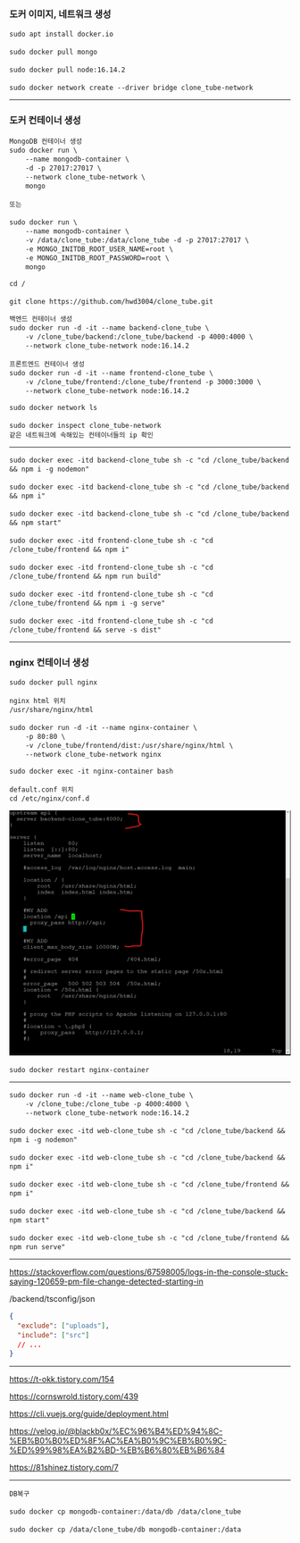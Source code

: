 ### 도커 이미지, 네트워크 생성

```
sudo apt install docker.io

sudo docker pull mongo

sudo docker pull node:16.14.2

sudo docker network create --driver bridge clone_tube-network
```

<hr/>

### 도커 컨테이너 생성

```
MongoDB 컨테이너 생성
sudo docker run \
    --name mongodb-container \
    -d -p 27017:27017 \
    --network clone_tube-network \
    mongo

또는

sudo docker run \
    --name mongodb-container \
    -v /data/clone_tube:/data/clone_tube -d -p 27017:27017 \
    -e MONGO_INITDB_ROOT_USER_NAME=root \
    -e MONGO_INITDB_ROOT_PASSWORD=root \
    mongo
```

```
cd /

git clone https://github.com/hwd3004/clone_tube.git
```

```
백엔드 컨테이너 생성
sudo docker run -d -it --name backend-clone_tube \
    -v /clone_tube/backend:/clone_tube/backend -p 4000:4000 \
    --network clone_tube-network node:16.14.2

프론트엔드 컨테이너 생성
sudo docker run -d -it --name frontend-clone_tube \
    -v /clone_tube/frontend:/clone_tube/frontend -p 3000:3000 \
    --network clone_tube-network node:16.14.2
```

```
sudo docker network ls

sudo docker inspect clone_tube-network
같은 네트워크에 속해있는 컨테이너들의 ip 확인
```

<hr/>

```
sudo docker exec -itd backend-clone_tube sh -c "cd /clone_tube/backend && npm i -g nodemon"

sudo docker exec -itd backend-clone_tube sh -c "cd /clone_tube/backend && npm i"

sudo docker exec -itd backend-clone_tube sh -c "cd /clone_tube/backend && npm start"

sudo docker exec -itd frontend-clone_tube sh -c "cd /clone_tube/frontend && npm i"

sudo docker exec -itd frontend-clone_tube sh -c "cd /clone_tube/frontend && npm run build"

sudo docker exec -itd frontend-clone_tube sh -c "cd /clone_tube/frontend && npm i -g serve"

sudo docker exec -itd frontend-clone_tube sh -c "cd /clone_tube/frontend && serve -s dist"
```

<hr/>

### nginx 컨테이너 생성

```
sudo docker pull nginx

nginx html 위치
/usr/share/nginx/html

sudo docker run -d -it --name nginx-container \
    -p 80:80 \
    -v /clone_tube/frontend/dist:/usr/share/nginx/html \
    --network clone_tube-network nginx
```

```
sudo docker exec -it nginx-container bash

default.conf 위치
cd /etc/nginx/conf.d
```

<img src="./capture 2022-04-27 174238.png">

```
sudo docker restart nginx-container
```

<hr/>

```
sudo docker run -d -it --name web-clone_tube \
    -v /clone_tube:/clone_tube -p 4000:4000 \
    --network clone_tube-network node:16.14.2

sudo docker exec -itd web-clone_tube sh -c "cd /clone_tube/backend && npm i -g nodemon"

sudo docker exec -itd web-clone_tube sh -c "cd /clone_tube/backend && npm i"

sudo docker exec -itd web-clone_tube sh -c "cd /clone_tube/frontend && npm i"

sudo docker exec -itd web-clone_tube sh -c "cd /clone_tube/backend && npm start"

sudo docker exec -itd web-clone_tube sh -c "cd /clone_tube/frontend && npm run serve"
```

<hr/>

https://stackoverflow.com/questions/67598005/logs-in-the-console-stuck-saying-120659-pm-file-change-detected-starting-in

/backend/tsconfig/json

```json
{
  "exclude": ["uploads"],
  "include": ["src"]
  // ...
}
```

<hr/>

https://t-okk.tistory.com/154

https://cornswrold.tistory.com/439

https://cli.vuejs.org/guide/deployment.html

https://velog.io/@blackb0x/%EC%96%B4%ED%94%8C-%EB%B0%B0%ED%8F%AC%EA%B0%9C%EB%B0%9C-%ED%99%98%EA%B2%BD-%EB%B6%80%EB%B6%84

https://81shinez.tistory.com/7

<hr/>

```
DB복구

sudo docker cp mongodb-container:/data/db /data/clone_tube

sudo docker cp /data/clone_tube/db mongodb-container:/data
```